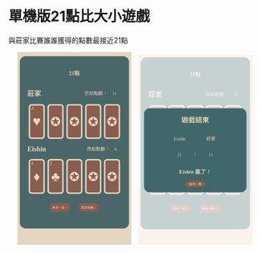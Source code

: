 # 單機版21點比大小遊戲

與莊家比賽誰誰獲得的點數最接近21點

<div align="center">
  <img src="https://github.com/EishinCHEN/BlackJack/blob/69e651cd165b457440bb93914778dd853c15db58/Images/gaming.jpg" width="45%" style="margin-right: 10px;">
  <img src="https://github.com/EishinCHEN/BlackJack/blob/69e651cd165b457440bb93914778dd853c15db58/Images/result.jpeg" width="45%">
</div>

